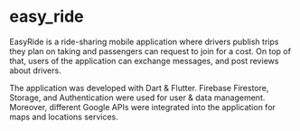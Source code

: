 # easy_ride
EasyRide is a ride-sharing mobile application
where drivers publish trips they plan on taking
and passengers can request to join for a cost.
On top of that, users of the application can
exchange messages, and post reviews about
drivers.

The application was developed
with Dart & Flutter. Firebase Firestore, Storage,
and Authentication were used for user & data
management. Moreover, different Google APIs
were integrated into the application for maps
and locations services.


